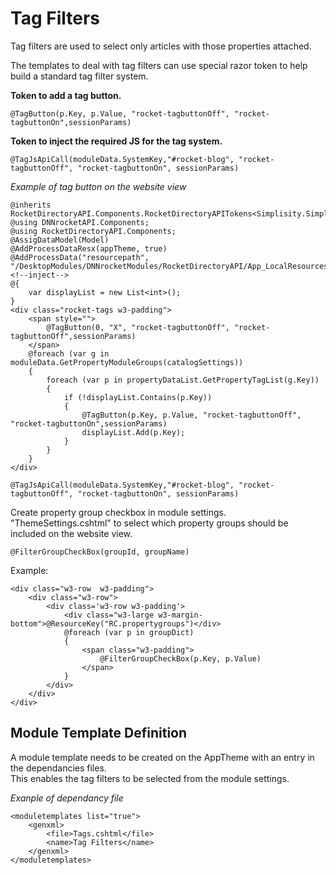 ﻿# Tag Filters

Tag filters are used to select only articles with those properties attached.  

The templates to deal with tag filters can use special razor token to help build a standard tag filter system.  

**Token to add a tag button.**
```
@TagButton(p.Key, p.Value, "rocket-tagbuttonOff", "rocket-tagbuttonOn",sessionParams)
```

**Token to inject the required JS for the tag system.**
```
@TagJsApiCall(moduleData.SystemKey,"#rocket-blog", "rocket-tagbuttonOff", "rocket-tagbuttonOn", sessionParams)
```

*Example of tag button on the website view*
```
@inherits RocketDirectoryAPI.Components.RocketDirectoryAPITokens<Simplisity.SimplisityRazor>
@using DNNrocketAPI.Components;
@using RocketDirectoryAPI.Components;
@AssigDataModel(Model)
@AddProcessDataResx(appTheme, true)
@AddProcessData("resourcepath", "/DesktopModules/DNNrocketModules/RocketDirectoryAPI/App_LocalResources/")
<!--inject-->
@{
    var displayList = new List<int>();
}
<div class="rocket-tags w3-padding">
    <span style="">
        @TagButton(0, "X", "rocket-tagbuttonOff", "rocket-tagbuttonOff",sessionParams)
    </span>
    @foreach (var g in moduleData.GetPropertyModuleGroups(catalogSettings))
    {
        foreach (var p in propertyDataList.GetPropertyTagList(g.Key))
        {
            if (!displayList.Contains(p.Key))
            {
                @TagButton(p.Key, p.Value, "rocket-tagbuttonOff", "rocket-tagbuttonOn",sessionParams)
                displayList.Add(p.Key);
            }
        }
    }
</div>

@TagJsApiCall(moduleData.SystemKey,"#rocket-blog", "rocket-tagbuttonOff", "rocket-tagbuttonOn", sessionParams)
```

Create property group checkbox in module settings. "ThemeSettings.cshtml" to select which property groups should be included on the website view.

```
@FilterGroupCheckBox(groupId, groupName)
```

Example:
```
<div class="w3-row  w3-padding">
    <div class="w3-row">
        <div class='w3-row w3-padding'>
            <div class="w3-large w3-margin-bottom">@ResourceKey("RC.propertygroups")</div>
            @foreach (var p in groupDict)
            {
                <span class="w3-padding">
                    @FilterGroupCheckBox(p.Key, p.Value)
                </span>
            }
        </div>
    </div>
</div>
```

## Module Template Definition
A module template needs to be created on the AppTheme with an entry in the dependancies files.  
This enables the tag filters to be selected from the module settings.  

*Exanple of dependancy file*
```
<moduletemplates list="true">
	<genxml>
		<file>Tags.cshtml</file>
		<name>Tag Filters</name>
	</genxml>
</moduletemplates>
```
